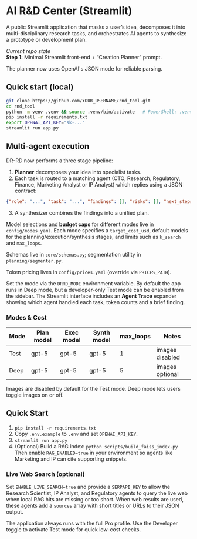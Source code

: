 # AI R&D Center (Streamlit)

A public Streamlit application that masks a user’s idea, decomposes it into
multi-disciplinary research tasks, and orchestrates AI agents to synthesize a
prototype or development plan.

_Current repo state_  
**Step 1:** Minimal Streamlit front-end + “Creation Planner” prompt.

The planner now uses OpenAI's JSON mode for reliable parsing.

## Quick start (local)

```bash
git clone https://github.com/YOUR_USERNAME/rnd_tool.git
cd rnd_tool
python -m venv .venv && source .venv/bin/activate   # PowerShell: .venv\Scripts\activate
pip install -r requirements.txt
export OPENAI_API_KEY="sk-..."
streamlit run app.py
```

## Multi-agent execution

DR-RD now performs a three stage pipeline:

1. **Planner** decomposes your idea into specialist tasks.
2. Each task is routed to a matching agent (CTO, Research, Regulatory, Finance, Marketing Analyst or IP Analyst) which replies using a JSON contract:

```json
{"role": "...", "task": "...", "findings": [], "risks": [], "next_steps": [], "sources": []}
```

3. A synthesizer combines the findings into a unified plan.

Model selections and **budget caps** for different modes live in `config/modes.yaml`.
Each mode specifies a `target_cost_usd`, default models for the planning/execution/synthesis stages,
and limits such as `k_search` and `max_loops`.

Schemas live in `core/schemas.py`; segmentation utility in `planning/segmenter.py`.

Token pricing lives in `config/prices.yaml` (override via `PRICES_PATH`).

Set the mode via the `DRRD_MODE` environment variable. By default the app runs in Deep mode, but a developer-only Test mode can be enabled from the sidebar. The Streamlit interface includes an **Agent Trace** expander showing which agent handled each task, token counts and a brief finding.

### Modes & Cost

| Mode | Plan model | Exec model | Synth model | max_loops | Notes |
|------|------------|------------|-------------|-----------|-------|
| Test | gpt-5 | gpt-5 | gpt-5 | 1 | images disabled |
| Deep | gpt-5 | gpt-5 | gpt-5 | 5 | images optional |

Images are disabled by default for the Test mode. Deep mode lets users toggle images on or off.

## Quick Start
1) `pip install -r requirements.txt`
2) Copy `.env.example` to `.env` and set `OPENAI_API_KEY`.
3) `streamlit run app.py`
4) (Optional) Build a RAG index: `python scripts/build_faiss_index.py`
   Then enable `RAG_ENABLED=true` in your environment so agents like Marketing and IP can cite supporting snippets.

### Live Web Search (optional)

Set `ENABLE_LIVE_SEARCH=true` and provide a `SERPAPI_KEY` to allow the Research Scientist, IP Analyst, and Regulatory agents to query the live web when local RAG hits are missing or too short. When web results are used, these agents add a `sources` array with short titles or URLs to their JSON output.

The application always runs with the full Pro profile. Use the Developer toggle to activate Test mode for quick low-cost checks.
